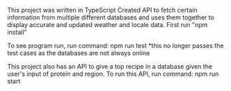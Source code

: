 This project was written in TypeScript
Created API to fetch certain information from multiple different databases and uses them together to display accurate and updated weather and locale data.
First run "npm install"

To see program run, run command:
npm run test
*this no longer passes the test cases as the databases are not always online

This project also has an API to give a top recipe in a database given the user's input of protein and region.
To run this API, run command:
npm run start
